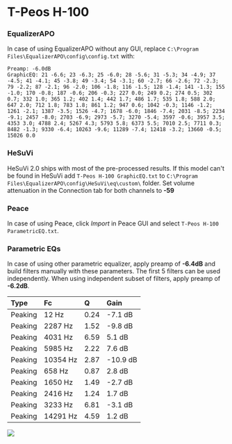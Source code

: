 # T-Peos H-100

### EqualizerAPO
In case of using EqualizerAPO without any GUI, replace `C:\Program Files\EqualizerAPO\config\config.txt`
with:
```
Preamp: -6.0dB
GraphicEQ: 21 -6.6; 23 -6.3; 25 -6.0; 28 -5.6; 31 -5.3; 34 -4.9; 37 -4.5; 41 -4.1; 45 -3.8; 49 -3.4; 54 -3.1; 60 -2.7; 66 -2.6; 72 -2.3; 79 -2.2; 87 -2.1; 96 -2.0; 106 -1.8; 116 -1.5; 128 -1.4; 141 -1.3; 155 -1.0; 170 -0.8; 187 -0.6; 206 -0.3; 227 0.0; 249 0.2; 274 0.5; 302 0.7; 332 1.0; 365 1.2; 402 1.4; 442 1.7; 486 1.7; 535 1.8; 588 2.0; 647 2.0; 712 1.8; 783 1.8; 861 1.2; 947 0.6; 1042 -0.3; 1146 -1.2; 1261 -2.1; 1387 -3.5; 1526 -4.7; 1678 -6.0; 1846 -7.4; 2031 -8.5; 2234 -9.1; 2457 -8.0; 2703 -6.9; 2973 -5.7; 3270 -5.4; 3597 -0.6; 3957 3.5; 4353 3.0; 4788 2.4; 5267 4.3; 5793 5.8; 6373 5.5; 7010 2.5; 7711 0.3; 8482 -1.3; 9330 -6.4; 10263 -9.6; 11289 -7.4; 12418 -3.2; 13660 -0.5; 15026 0.0
```

### HeSuVi
HeSuVi 2.0 ships with most of the pre-processed results. If this model can't be found in HeSuVi add
`T-Peos H-100 GraphicEQ.txt` to `C:\Program Files\EqualizerAPO\config\HeSuVi\eq\custom\` folder.
Set volume attenuation in the Connection tab for both channels to **-59**

### Peace
In case of using Peace, click *Import* in Peace GUI and select `T-Peos H-100 ParametricEQ.txt`.

### Parametric EQs
In case of using other parametric equalizer, apply preamp of **-6.4dB** and build filters manually
with these parameters. The first 5 filters can be used independently.
When using independent subset of filters, apply preamp of **-6.2dB**.

| Type    | Fc       |    Q | Gain     |
|:--------|:---------|:-----|:---------|
| Peaking | 12 Hz    | 0.24 | -7.1 dB  |
| Peaking | 2287 Hz  | 1.52 | -9.8 dB  |
| Peaking | 4031 Hz  | 6.59 | 5.1 dB   |
| Peaking | 5985 Hz  | 2.22 | 7.6 dB   |
| Peaking | 10354 Hz | 2.87 | -10.9 dB |
| Peaking | 658 Hz   | 0.87 | 2.8 dB   |
| Peaking | 1650 Hz  | 1.49 | -2.7 dB  |
| Peaking | 2416 Hz  | 1.24 | 1.7 dB   |
| Peaking | 3233 Hz  | 6.81 | -3.1 dB  |
| Peaking | 14291 Hz | 4.59 | 1.2 dB   |

![](https://raw.githubusercontent.com/jaakkopasanen/AutoEq/master/results/innerfidelity/sbaf-serious/T-Peos%20H-100/T-Peos%20H-100.png)